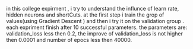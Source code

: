 in this college expirment , i try to understand the influnce of learn rate, hidden neurons and shortCuts.
at the first step i train the grop of values(using Gradient Descent ) and then i try it on the validation group .
each expriment finish after 10 successful parameters. the parameters are: validation_loss less then 0.2, the improve of validation_loss is not higher then 0.0001 and number of epocs less then 40000.

